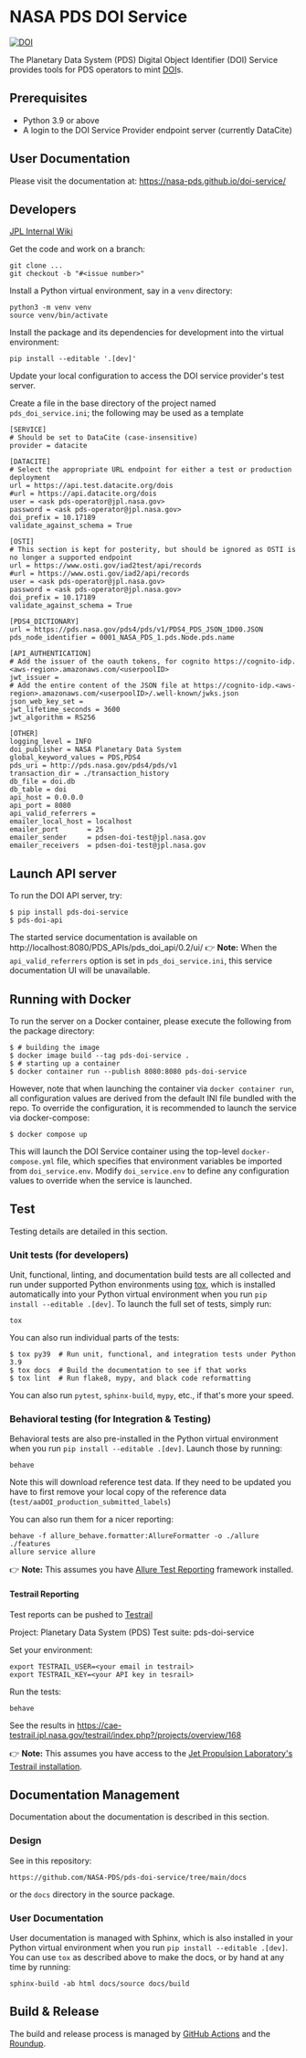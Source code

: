 # NASA PDS DOI Service

[![DOI](https://zenodo.org/badge/DOI/10.5281/zenodo.5764878.svg)](https://doi.org/10.5281/zenodo.5764878)

The Planetary Data System (PDS) Digital Object Identifier (DOI) Service provides tools for PDS operators to mint [DOI](https://www.doi.org/)s.


## Prerequisites

- Python 3.9 or above
- A login to the DOI Service Provider endpoint server (currently DataCite)


## User Documentation

Please visit the documentation at: https://nasa-pds.github.io/doi-service/


## Developers

[JPL Internal Wiki](https://wiki.jpl.nasa.gov/display/PDSEN/DOI+Service)

Get the code and work on a branch:

    git clone ...
    git checkout -b "#<issue number>"

Install a Python virtual environment, say in a `venv` directory:

    python3 -m venv venv
    source venv/bin/activate

Install the package and its dependencies for development into the virtual environment:

    pip install --editable '.[dev]'

Update your local configuration to access the DOI service provider's test server.

Create a file in the base directory of the project named `pds_doi_service.ini`; the following may be used as a template

    [SERVICE]
    # Should be set to DataCite (case-insensitive)
    provider = datacite

    [DATACITE]
    # Select the appropriate URL endpoint for either a test or production deployment
    url = https://api.test.datacite.org/dois
    #url = https://api.datacite.org/dois
    user = <ask pds-operator@jpl.nasa.gov>
    password = <ask pds-operator@jpl.nasa.gov>
    doi_prefix = 10.17189
    validate_against_schema = True

    [OSTI]
    # This section is kept for posterity, but should be ignored as OSTI is no longer a supported endpoint
    url = https://www.osti.gov/iad2test/api/records
    #url = https://www.osti.gov/iad2/api/records
    user = <ask pds-operator@jpl.nasa.gov>
    password = <ask pds-operator@jpl.nasa.gov>
    doi_prefix = 10.17189
    validate_against_schema = True

    [PDS4_DICTIONARY]
    url = https://pds.nasa.gov/pds4/pds/v1/PDS4_PDS_JSON_1D00.JSON
    pds_node_identifier = 0001_NASA_PDS_1.pds.Node.pds.name

    [API_AUTHENTICATION]
    # Add the issuer of the oauth tokens, for cognito https://cognito-idp.<aws-region>.amazonaws.com/<userpoolID>
    jwt_issuer =
    # Add the entire content of the JSON file at https://cognito-idp.<aws-region>.amazonaws.com/<userpoolID>/.well-known/jwks.json
    json_web_key_set =
    jwt_lifetime_seconds = 3600
    jwt_algorithm = RS256

    [OTHER]
    logging_level = INFO
    doi_publisher = NASA Planetary Data System
    global_keyword_values = PDS,PDS4
    pds_uri = http://pds.nasa.gov/pds4/pds/v1
    transaction_dir = ./transaction_history
    db_file = doi.db
    db_table = doi
    api_host = 0.0.0.0
    api_port = 8080
    api_valid_referrers =
    emailer_local_host = localhost
    emailer_port       = 25
    emailer_sender     = pdsen-doi-test@jpl.nasa.gov
    emailer_receivers  = pdsen-doi-test@jpl.nasa.gov


## Launch API server

To run the DOI API server, try:

```console
$ pip install pds-doi-service
$ pds-doi-api
```

The started service documentation is available on http://localhost:8080/PDS_APIs/pds_doi_api/0.2/ui/
👉 **Note:** When the `api_valid_referrers` option is set in `pds_doi_service.ini`, this service documentation UI will be unavailable.


## Running with Docker

To run the server on a Docker container, please execute the following from the package directory:

```console
$ # building the image
$ docker image build --tag pds-doi-service .
$ # starting up a container
$ docker container run --publish 8080:8080 pds-doi-service
```

However, note that when launching the container via `docker container run`, all configuration values are derived from the default INI file bundled with the repo. To override the configuration, it is recommended to launch the service via docker-compose:

```console
$ docker compose up
```

This will launch the DOI Service container using the top-level `docker-compose.yml` file, which specifies that environment variables be imported from `doi_service.env`. Modify `doi_service.env` to define any configuration values to override when the service is launched.


## Test

Testing details are detailed in this section.


### Unit tests (for developers)

Unit, functional, linting, and documentation build tests are all collected and run under supported Python environments using [tox](https://tox.readthedocs.io/), which is installed automatically into your Python virtual environment when you run `pip install --editable .[dev]`. To launch the full set of tests, simply run:

    tox

You can also run individual parts of the tests:

```console
$ tox py39  # Run unit, functional, and integration tests under Python 3.9
$ tox docs  # Build the documentation to see if that works
$ tox lint  # Run flake8, mypy, and black code reformatting
```

You can also run `pytest`, `sphinx-build`, `mypy`, etc., if that's more your speed.


### Behavioral testing (for Integration & Testing)

Behavioral tests are also pre-installed in the Python virtual environment when you run `pip install --editable .[dev]`. Launch those by running:

    behave

Note this will download reference test data. If they need to be updated you have to first remove your local copy of the reference data (`test/aaDOI_production_submitted_labels`)

You can also run them for a nicer reporting:

    behave -f allure_behave.formatter:AllureFormatter -o ./allure ./features
    allure service allure

👉 **Note:** This assumes you have [Allure Test Reporting](http://allure.qatools.ru/) framework installed.


#### Testrail Reporting

Test reports can be pushed to [Testrail](https://cae-testrail.jpl.nasa.gov/testrail/)

Project: Planetary Data System (PDS)
Test suite: pds-doi-service

Set your environment:

    export TESTRAIL_USER=<your email in testrail>
    export TESTRAIL_KEY=<your API key in tesrail>

Run the tests:

    behave

See the results in https://cae-testrail.jpl.nasa.gov/testrail/index.php?/projects/overview/168

👉 **Note:** This assumes you have access to the [Jet Propulsion Laboratory's Testrail installation](https://opencae.jpl.nasa.gov/portal/#/tool-detail/site__18_5_3_83a025f_1554392171681_999533_17603_cover).


## Documentation Management

Documentation about the documentation is described in this section.


### Design

See in this repository:

    https://github.com/NASA-PDS/pds-doi-service/tree/main/docs

or the `docs` directory in the source package.


### User Documentation

User documentation is managed with Sphinx, which is also installed in your Python virtual environment when you run `pip install --editable .[dev]`. You can use `tox` as described above to make the docs, or by hand at any time by running:

    sphinx-build -ab html docs/source docs/build


## Build & Release

The build and release process is managed by [GitHub Actions](https://github.com/features/actions) and the [Roundup](https://github.com/NASA-PDS/roundup-action).
